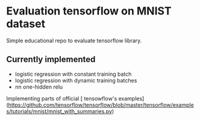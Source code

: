 # Evaluation tensorflow on MNIST dataset

Simple educational repo to evaluate tensorflow library.

## Currently implemented

* logistic regression with constant training batch
* logistic regression with dynamic training batches
* nn one-hidden relu

Implementing parts of official [ tensowflow's examples] (https://github.com/tensorflow/tensorflow/blob/master/tensorflow/examples/tutorials/mnist/mnist_with_summaries.py)
